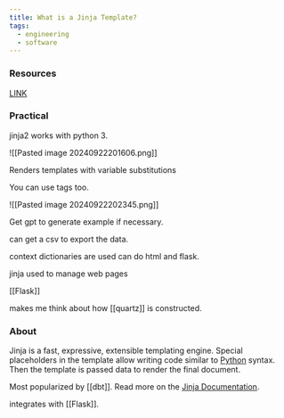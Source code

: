 ```yaml
---
title: What is a Jinja Template?
tags:
  - engineering
  - software
---
```

### Resources

[LINK](https://www.youtube.com/watch?v=OraYXEr0Irg)

### Practical

jinja2 works with python 3.

![[Pasted image 20240922201606.png]]

Renders templates with variable substitutions 

You can use tags too.

![[Pasted image 20240922202345.png]]

Get gpt to generate example if necessary.

can get a csv to export the data.

context dictionaries are used can do html and flask.

jinja used to manage web pages

[[Flask]]

makes me think about how [[quartz]] is constructed.

### About

Jinja is a fast, expressive, extensible templating engine. Special placeholders in the template allow writing code similar to [Python](term/python.md) syntax. Then the template is passed data to render the final document.

Most popularized by [[dbt]].  Read more on the [Jinja Documentation](https://jinja.palletsprojects.com/).

integrates with [[Flask]].
